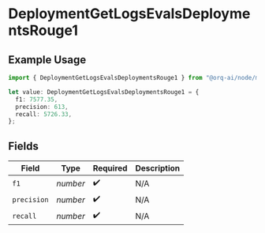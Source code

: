 # DeploymentGetLogsEvalsDeploymentsRouge1

## Example Usage

```typescript
import { DeploymentGetLogsEvalsDeploymentsRouge1 } from "@orq-ai/node/models/operations";

let value: DeploymentGetLogsEvalsDeploymentsRouge1 = {
  f1: 7577.35,
  precision: 613,
  recall: 5726.33,
};
```

## Fields

| Field              | Type               | Required           | Description        |
| ------------------ | ------------------ | ------------------ | ------------------ |
| `f1`               | *number*           | :heavy_check_mark: | N/A                |
| `precision`        | *number*           | :heavy_check_mark: | N/A                |
| `recall`           | *number*           | :heavy_check_mark: | N/A                |
